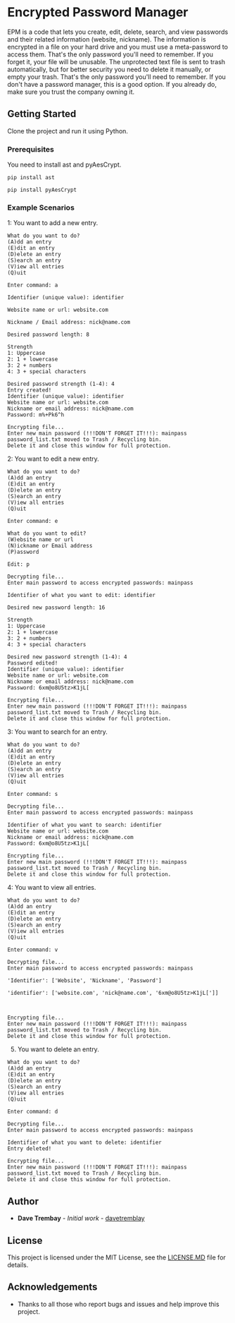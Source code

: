# Encrypted Password Manager

EPM is a code that lets you create, edit, delete, search, and view passwords and their related information (website, nickname).
The information is encrypted in a file on your hard drive and you must use a meta-password to access them. That's the only password
you'll need to remember. If you forget it, your file will be unusable. The unprotected text file is sent to trash automatically, but 
for better security you need to delete it manually, or empty your trash. That's the only password you'll need to remember. If you don't 
have a password manager, this is a good option. If you already do, make sure you trust the company owning it.

## Getting Started

Clone the project and run it using Python.

### Prerequisites

You need to install ast and pyAesCrypt.

```
pip install ast

pip install pyAesCrypt
```

### Example Scenarios

1: You want to add a new entry.

```
What do you want to do?
(A)dd an entry
(E)dit an entry
(D)elete an entry
(S)earch an entry
(V)iew all entries
(Q)uit

Enter command: a

Identifier (unique value): identifier

Website name or url: website.com

Nickname / Email address: nick@name.com

Desired password length: 8

Strength
1: Uppercase
2: 1 + lowercase
3: 2 + numbers
4: 3 + special characters

Desired password strength (1-4): 4
Entry created!
Identifier (unique value): identifier
Website name or url: website.com
Nickname or email address: nick@name.com
Password: m%+Pk6^h

Encrypting file...
Enter new main password (!!!DON'T FORGET IT!!!): mainpass
password_list.txt moved to Trash / Recycling bin.
Delete it and close this window for full protection.
```

2: You want to edit a new entry.

```
What do you want to do?
(A)dd an entry
(E)dit an entry
(D)elete an entry
(S)earch an entry
(V)iew all entries
(Q)uit

Enter command: e

What do you want to edit?
(W)ebsite name or url
(N)ickname or Email address
(P)assword

Edit: p

Decrypting file...
Enter main password to access encrypted passwords: mainpass

Identifier of what you want to edit: identifier

Desired new password length: 16

Strength
1: Uppercase
2: 1 + lowercase
3: 2 + numbers
4: 3 + special characters

Desired new password strength (1-4): 4
Password edited!
Identifier (unique value): identifier
Website name or url: website.com
Nickname or email address: nick@name.com
Password: 6xm@o8U5tz>K1jL[

Encrypting file...
Enter new main password (!!!DON'T FORGET IT!!!): mainpass
password_list.txt moved to Trash / Recycling bin.
Delete it and close this window for full protection.
```

3: You want to search for an entry.

```
What do you want to do?
(A)dd an entry
(E)dit an entry
(D)elete an entry
(S)earch an entry
(V)iew all entries
(Q)uit

Enter command: s

Decrypting file...
Enter main password to access encrypted passwords: mainpass

Identifier of what you want to search: identifier
Website name or url: website.com
Nickname or email address: nick@name.com
Password: 6xm@o8U5tz>K1jL[

Encrypting file...
Enter new main password (!!!DON'T FORGET IT!!!): mainpass
password_list.txt moved to Trash / Recycling bin.
Delete it and close this window for full protection.
```
4: You want to view all entries.

```
What do you want to do?
(A)dd an entry
(E)dit an entry
(D)elete an entry
(S)earch an entry
(V)iew all entries
(Q)uit

Enter command: v

Decrypting file...
Enter main password to access encrypted passwords: mainpass

'Identifier': ['Website', 'Nickname', 'Password']

'identifier': ['website.com', 'nick@name.com', '6xm@o8U5tz>K1jL[']]



Encrypting file...
Enter new main password (!!!DON'T FORGET IT!!!): mainpass
password_list.txt moved to Trash / Recycling bin.
Delete it and close this window for full protection.
```

5. You want to delete an entry.

```
What do you want to do?
(A)dd an entry
(E)dit an entry
(D)elete an entry
(S)earch an entry
(V)iew all entries
(Q)uit

Enter command: d

Decrypting file...
Enter main password to access encrypted passwords: mainpass

Identifier of what you want to delete: identifier
Entry deleted!

Encrypting file...
Enter new main password (!!!DON'T FORGET IT!!!): mainpass
password_list.txt moved to Trash / Recycling bin.
Delete it and close this window for full protection.
```

## Author

* **Dave Trembay** - *Initial work* - [davetremblay](https://github.com/davetremblay)

## License

This project is licensed under the MIT License, see the [LICENSE.MD](LICENSE.MD) file for details.

## Acknowledgements

* Thanks to all those who report bugs and issues and help improve this project.

